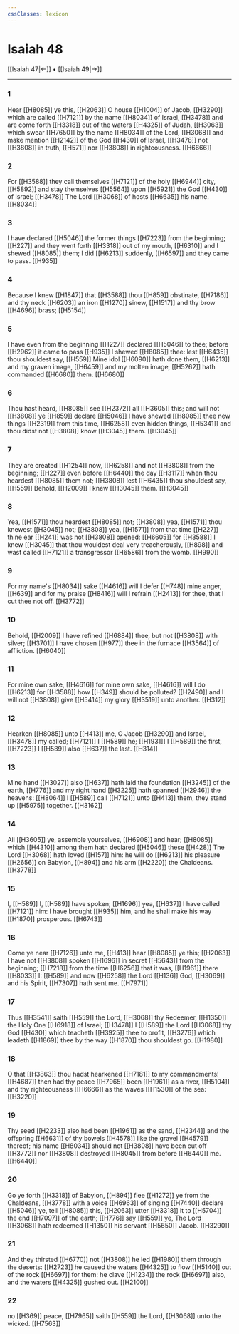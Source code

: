 ```yaml
---
cssClasses: lexicon
---
```

# Isaiah 48

[[Isaiah 47|←]] • [[Isaiah 49|→]]

---

### 1
Hear [[H8085]] ye this, [[H2063]] O house [[H1004]] of Jacob, [[H3290]] which are called [[H7121]] by the name [[H8034]] of Israel, [[H3478]] and are come forth [[H3318]] out of the waters [[H4325]] of Judah, [[H3063]] which swear [[H7650]] by the name [[H8034]] of the Lord, [[H3068]] and make mention [[H2142]] of the God [[H430]] of Israel, [[H3478]] not [[H3808]] in truth, [[H571]] nor [[H3808]] in righteousness. [[H6666]]

### 2
For [[H3588]] they call themselves [[H7121]] of the holy [[H6944]] city, [[H5892]] and stay themselves [[H5564]] upon [[H5921]] the God [[H430]] of Israel; [[H3478]] The Lord [[H3068]] of hosts [[H6635]] his name. [[H8034]]

### 3
I have declared [[H5046]] the former things [[H7223]] from the beginning; [[H227]] and they went forth [[H3318]] out of my mouth, [[H6310]] and I shewed [[H8085]] them; I did [[H6213]] suddenly, [[H6597]] and they came to pass. [[H935]]

### 4
Because I knew [[H1847]] that [[H3588]] thou [[H859]] obstinate, [[H7186]] and thy neck [[H6203]] an iron [[H1270]] sinew, [[H1517]] and thy brow [[H4696]] brass; [[H5154]]

### 5
I have even from the beginning [[H227]] declared [[H5046]] to thee; before [[H2962]] it came to pass [[H935]] I shewed [[H8085]] thee: lest [[H6435]] thou shouldest say, [[H559]] Mine idol [[H6090]] hath done them, [[H6213]] and my graven image, [[H6459]] and my molten image, [[H5262]] hath commanded [[H6680]] them. [[H6680]]

### 6
Thou hast heard, [[H8085]] see [[H2372]] all [[H3605]] this; and will not [[H3808]] ye [[H859]] declare [[H5046]] I have shewed [[H8085]] thee new things [[H2319]] from this time, [[H6258]] even hidden things, [[H5341]] and thou didst not [[H3808]] know [[H3045]] them. [[H3045]]

### 7
They are created [[H1254]] now, [[H6258]] and not [[H3808]] from the beginning; [[H227]] even before [[H6440]] the day [[H3117]] when thou heardest [[H8085]] them not; [[H3808]] lest [[H6435]] thou shouldest say, [[H559]] Behold, [[H2009]] I knew [[H3045]] them. [[H3045]]

### 8
Yea, [[H1571]] thou heardest [[H8085]] not; [[H3808]] yea, [[H1571]] thou knewest [[H3045]] not; [[H3808]] yea, [[H1571]] from that time [[H227]] thine ear [[H241]] was not [[H3808]] opened: [[H6605]] for [[H3588]] I knew [[H3045]] that thou wouldest deal very treacherously, [[H898]] and wast called [[H7121]] a transgressor [[H6586]] from the womb. [[H990]]

### 9
For my name's [[H8034]] sake [[H4616]] will I defer [[H748]] mine anger, [[H639]] and for my praise [[H8416]] will I refrain [[H2413]] for thee, that I cut thee not off. [[H3772]]

### 10
Behold, [[H2009]] I have refined [[H6884]] thee, but not [[H3808]] with silver; [[H3701]] I have chosen [[H977]] thee in the furnace [[H3564]] of affliction. [[H6040]]

### 11
For mine own sake, [[H4616]] for mine own sake, [[H4616]] will I do [[H6213]] for [[H3588]] how [[H349]] should be polluted? [[H2490]] and I will not [[H3808]] give [[H5414]] my glory [[H3519]] unto another. [[H312]]

### 12
Hearken [[H8085]] unto [[H413]] me, O Jacob [[H3290]] and Israel, [[H3478]] my called; [[H7121]] I [[H589]] he; [[H1931]] I [[H589]] the first, [[H7223]] I [[H589]] also [[H637]] the last. [[H314]]

### 13
Mine hand [[H3027]] also [[H637]] hath laid the foundation [[H3245]] of the earth, [[H776]] and my right hand [[H3225]] hath spanned [[H2946]] the heavens: [[H8064]] I [[H589]] call [[H7121]] unto [[H413]] them, they stand up [[H5975]] together. [[H3162]]

### 14
All [[H3605]] ye, assemble yourselves, [[H6908]] and hear; [[H8085]] which [[H4310]] among them hath declared [[H5046]] these [[H428]] The Lord [[H3068]] hath loved [[H157]] him: he will do [[H6213]] his pleasure [[H2656]] on Babylon, [[H894]] and his arm [[H2220]] the Chaldeans. [[H3778]]

### 15
I, [[H589]] I, [[H589]] have spoken; [[H1696]] yea, [[H637]] I have called [[H7121]] him: I have brought [[H935]] him, and he shall make his way [[H1870]] prosperous. [[H6743]]

### 16
Come ye near [[H7126]] unto me, [[H413]] hear [[H8085]] ye this; [[H2063]] I have not [[H3808]] spoken [[H1696]] in secret [[H5643]] from the beginning; [[H7218]] from the time [[H6256]] that it was, [[H1961]] there [[H8033]] I: [[H589]] and now [[H6258]] the Lord [[H136]] God, [[H3069]] and his Spirit, [[H7307]] hath sent me. [[H7971]]

### 17
Thus [[H3541]] saith [[H559]] the Lord, [[H3068]] thy Redeemer, [[H1350]] the Holy One [[H6918]] of Israel; [[H3478]] I [[H589]] the Lord [[H3068]] thy God [[H430]] which teacheth [[H3925]] thee to profit, [[H3276]] which leadeth [[H1869]] thee by the way [[H1870]] thou shouldest go. [[H1980]]

### 18
O that [[H3863]] thou hadst hearkened [[H7181]] to my commandments! [[H4687]] then had thy peace [[H7965]] been [[H1961]] as a river, [[H5104]] and thy righteousness [[H6666]] as the waves [[H1530]] of the sea: [[H3220]]

### 19
Thy seed [[H2233]] also had been [[H1961]] as the sand, [[H2344]] and the offspring [[H6631]] of thy bowels [[H4578]] like the gravel [[H4579]] thereof; his name [[H8034]] should not [[H3808]] have been cut off [[H3772]] nor [[H3808]] destroyed [[H8045]] from before [[H6440]] me. [[H6440]]

### 20
Go ye forth [[H3318]] of Babylon, [[H894]] flee [[H1272]] ye from the Chaldeans, [[H3778]] with a voice [[H6963]] of singing [[H7440]] declare [[H5046]] ye, tell [[H8085]] this, [[H2063]] utter [[H3318]] it to [[H5704]] the end [[H7097]] of the earth; [[H776]] say [[H559]] ye, The Lord [[H3068]] hath redeemed [[H1350]] his servant [[H5650]] Jacob. [[H3290]]

### 21
And they thirsted [[H6770]] not [[H3808]] he led [[H1980]] them through the deserts: [[H2723]] he caused the waters [[H4325]] to flow [[H5140]] out of the rock [[H6697]] for them: he clave [[H1234]] the rock [[H6697]] also, and the waters [[H4325]] gushed out. [[H2100]]

### 22
no [[H369]] peace, [[H7965]] saith [[H559]] the Lord, [[H3068]] unto the wicked. [[H7563]]